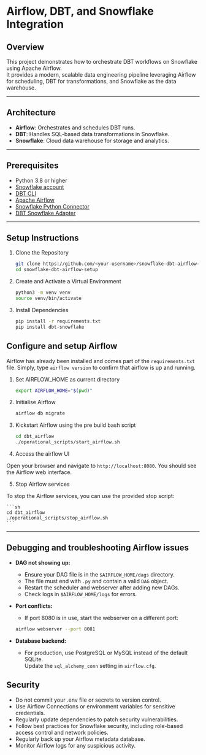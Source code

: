 # Airflow, DBT, and Snowflake Integration

## Overview

This project demonstrates how to orchestrate DBT workflows on Snowflake using Apache Airflow.  
It provides a modern, scalable data engineering pipeline leveraging Airflow for scheduling, DBT for transformations, and Snowflake as the data warehouse.

---

## Architecture

- **Airflow**: Orchestrates and schedules DBT runs.
- **DBT**: Handles SQL-based data transformations in Snowflake.
- **Snowflake**: Cloud data warehouse for storage and analytics.

---

## Prerequisites

- Python 3.8 or higher
- [Snowflake account](https://signup.snowflake.com/)
- [DBT CLI](https://docs.getdbt.com/docs/cloud/cloud-cli-installation)
- [Apache Airflow](https://airflow.apache.org/)
- [Snowflake Python Connector](https://docs.snowflake.com/en/developer-guide/python-connector/python-connector)
- [DBT Snowflake Adapter](https://docs.getdbt.com/reference/adapter/snowflake)

---

## Setup Instructions

1. Clone the Repository

    ```sh
    git clone https://github.com/<your-username>/snowflake-dbt-airflow-setup.git
    cd snowflake-dbt-airflow-setup
    ```

2. Create and Activate a Virtual Environment

    ```sh
    python3 -m venv venv
    source venv/bin/activate
    ```

3. Install Dependencies

    ```sh
    pip install -r requirements.txt
    pip install dbt-snowflake
    ```

## Configure and setup Airflow

Airflow has already been installed and comes part of the ```requirements.txt``` file. Simply, type ```airflow version``` to confirm that airflow is up and running. 

1. Set AIRFLOW_HOME as current directory 

    ```sh 
    export AIRFLOW_HOME="$(pwd)"
    ```

2. Initialise Airflow 

    ```sh 
    airflow db migrate
    ```

3. Kickstart Airflow using the pre build bash script 

    ```sh 
    cd dbt_airflow 
    ./operational_scripts/start_airflow.sh 
    ```

4. Access the airflow UI

Open your browser and navigate to `http://localhost:8080`. You should see the Airflow web interface.

5. Stop Airflow services

To stop the Airflow services, you can use the provided stop script:

    ```sh
    cd dbt_airflow 
    ./operational_scripts/stop_airflow.sh
    ```

---

## Debugging and troubleshooting Airflow issues

- **DAG not showing up:**  
  - Ensure your DAG file is in the `$AIRFLOW_HOME/dags` directory.
  - The file must end with `.py` and contain a valid `DAG` object.
  - Restart the scheduler and webserver after adding new DAGs.
  - Check logs in `$AIRFLOW_HOME/logs` for errors.

- **Port conflicts:**  
  - If port 8080 is in use, start the webserver on a different port:  

  ```sh
  airflow webserver --port 8081
  ```

- **Database backend:**  
  - For production, use PostgreSQL or MySQL instead of the default SQLite.  
    Update the `sql_alchemy_conn` setting in `airflow.cfg`.

## Security

- Do not commit your .env file or secrets to version control.
- Use Airflow Connections or environment variables for sensitive credentials.
- Regularly update dependencies to patch security vulnerabilities.
- Follow best practices for Snowflake security, including role-based access control and network policies.
- Regularly back up your Airflow metadata database.
- Monitor Airflow logs for any suspicious activity.